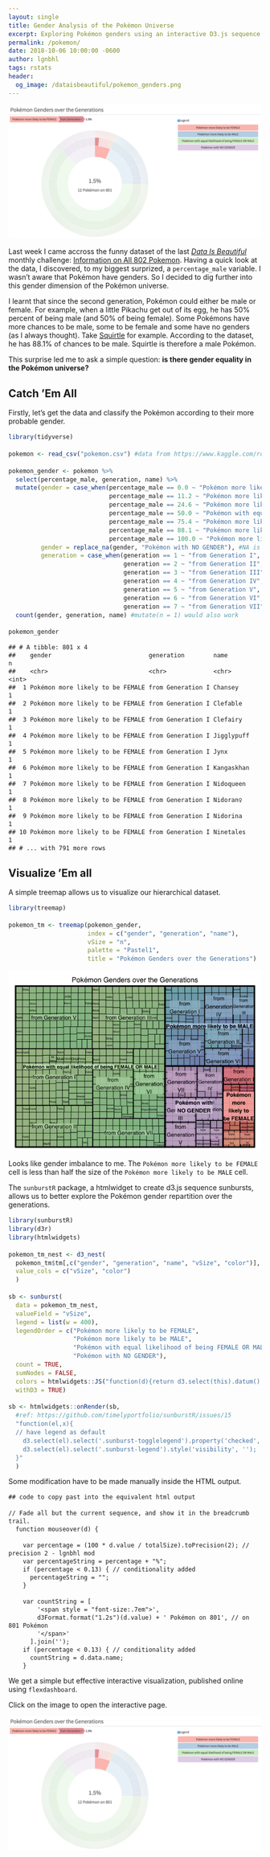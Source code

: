 ```yaml
---
layout: single
title: Gender Analysis of the Pokémon Universe
excerpt: Exploring Pokémon genders using an interactive D3.js sequence sunburst 
permalink: /pokemon/
date: 2018-10-06 10:00:00 -0600  
author: lgnbhl
tags: rstats
header:
  og_image: /dataisbeautiful/pokemon_genders.png
---
```


[![](/dataisbeautiful/pokemon_genders.png)](https://lgnbhl.github.io/dataisbeautiful/pokemon_genders.html)

Last week I came accross the funny dataset of the last *[Data Is
Beautiful](https://www.reddit.com/r/dataisbeautiful/comments/9cuzs3/battle_dataviz_battle_for_the_month_of_september/)*
monthly challenge: [Information on All 802
Pokemon](https://www.kaggle.com/rounakbanik/pokemon). Having a quick
look at the data, I discovered, to my biggest surprized, a
`percentage_male` variable. I wasn’t aware that Pokémon have genders. So
I decided to dig further into this gender dimension of the Pokémon
universe.

I learnt that since the second generation, Pokémon could either be male
or female. For example, when a little Pikachu get out of its egg, he has
50% percent of being male (and 50% of being female). Some Pokémons have
more chances to be male, some to be female and some have no genders (as
I always thought). Take
[Squirtle](https://en.wikipedia.org/wiki/Squirtle) for example.
According to the dataset, he has 88.1% of chances to be male. Squirtle
is therefore a male Pokémon.

This surprise led me to ask a simple question: **is there gender
equality in the Pokémon universe?**

## Catch ’Em All

Firstly, let’s get the data and classify the Pokémon according to their
more probable gender.

``` r
library(tidyverse)

pokemon <- read_csv("pokemon.csv") #data from https://www.kaggle.com/rounakbanik/pokemon

pokemon_gender <- pokemon %>%
  select(percentage_male, generation, name) %>%
  mutate(gender = case_when(percentage_male == 0.0 ~ "Pokémon more likely to be FEMALE",
                            percentage_male == 11.2 ~ "Pokémon more likely to be FEMALE",
                            percentage_male == 24.6 ~ "Pokémon more likely to be FEMALE",
                            percentage_male == 50.0 ~ "Pokémon with equal likelihood of being FEMALE OR MALE",
                            percentage_male == 75.4 ~ "Pokémon more likely to be MALE",
                            percentage_male == 88.1 ~ "Pokémon more likely to be MALE",
                            percentage_male == 100.0 ~ "Pokémon more likely to be MALE"),
         gender = replace_na(gender, "Pokémon with NO GENDER"), #NA is for genderless
         generation = case_when(generation == 1 ~ "from Generation I",
                                generation == 2 ~ "from Generation II",
                                generation == 3 ~ "from Generation III",
                                generation == 4 ~ "from Generation IV",
                                generation == 5 ~ "from Generation V",
                                generation == 6 ~ "from Generation VI",
                                generation == 7 ~ "from Generation VII")) %>%
  count(gender, generation, name) #mutate(n = 1) would also work

pokemon_gender
```

    ## # A tibble: 801 x 4
    ##    gender                           generation        name           n
    ##    <chr>                            <chr>             <chr>      <int>
    ##  1 Pokémon more likely to be FEMALE from Generation I Chansey        1
    ##  2 Pokémon more likely to be FEMALE from Generation I Clefable       1
    ##  3 Pokémon more likely to be FEMALE from Generation I Clefairy       1
    ##  4 Pokémon more likely to be FEMALE from Generation I Jigglypuff     1
    ##  5 Pokémon more likely to be FEMALE from Generation I Jynx           1
    ##  6 Pokémon more likely to be FEMALE from Generation I Kangaskhan     1
    ##  7 Pokémon more likely to be FEMALE from Generation I Nidoqueen      1
    ##  8 Pokémon more likely to be FEMALE from Generation I Nidoran♀       1
    ##  9 Pokémon more likely to be FEMALE from Generation I Nidorina       1
    ## 10 Pokémon more likely to be FEMALE from Generation I Ninetales      1
    ## # ... with 791 more rows

## Visualize ’Em all

A simple treemap allows us to visualize our hierarchical dataset.

``` r
library(treemap)

pokemon_tm <- treemap(pokemon_gender,
                      index = c("gender", "generation", "name"),
                      vSize = "n",
                      palette = "Pastel1",
                      title = "Pokémon Genders over the Generations")
```

![](/images/chart_pokemon.png)

Looks like gender imbalance to me. The `Pokémon more likely to be
FEMALE` cell is less than half the size of the `Pokémon more likely to
be MALE` cell.

The `sunburstR` package, a htmlwidget to create d3.js sequence
sunbursts, allows us to better explore the Pokémon gender repartition
over the generations.

``` r
library(sunburstR)
library(d3r)
library(htmlwidgets)

pokemon_tm_nest <- d3_nest(
  pokemon_tm$tm[,c("gender", "generation", "name", "vSize", "color")],
  value_cols = c("vSize", "color")
  )

sb <- sunburst(
  data = pokemon_tm_nest,
  valueField = "vSize",
  legend = list(w = 400),
  legendOrder = c("Pokémon more likely to be FEMALE", 
                  "Pokémon more likely to be MALE", 
                  "Pokémon with equal likelihood of being FEMALE OR MALE",
                  "Pokémon with NO GENDER"),
  count = TRUE,
  sumNodes = FALSE,
  colors = htmlwidgets::JS("function(d){return d3.select(this).datum().data.color;}"),
  withD3 = TRUE)

sb <- htmlwidgets::onRender(sb,
  #ref: https://github.com/timelyportfolio/sunburstR/issues/15
  "function(el,x){
  // have legend as default
    d3.select(el).select('.sunburst-togglelegend').property('checked', true);
    d3.select(el).select('.sunburst-legend').style('visibility', '');
  }"
  )
```

Some modification have to be made manually inside the HTML output.

```
## code to copy past into the equivalent html output

// Fade all but the current sequence, and show it in the breadcrumb trail.
  function mouseover(d) {

    var percentage = (100 * d.value / totalSize).toPrecision(2); // precision 2 - lgnbhl mod
    var percentageString = percentage + "%";
    if (percentage < 0.13) { // conditionality added
      percentageString = "";
    }

    var countString = [
        '<span style = "font-size:.7em">',
        d3Format.format("1.2s")(d.value) + ' Pokémon on 801', // on 801 Pokémon
        '</span>'
      ].join('');
    if (percentage < 0.13) { // conditionality added
      countString = d.data.name;
    }
```


We get a simple but effective interactive visualization, published online using `flexdashboard`. 

Click on the image to open the interactive page.

[![Click me](/dataisbeautiful/pokemon_genders.png)](https://lgnbhl.github.io/dataisbeautiful/pokemon_genders.html)
